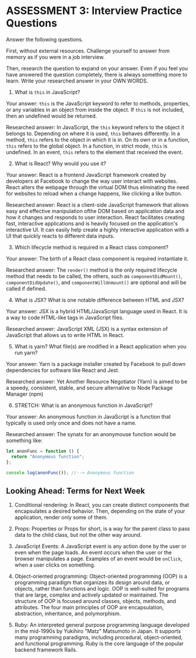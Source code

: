 # ASSESSMENT 3: Interview Practice Questions

Answer the following questions.

First, without external resources. Challenge yourself to answer from memory as if you were in a job interview.

Then, research the question to expand on your answer. Even if you feel you have answered the question completely, there is always something more to learn. Write your researched answer in your OWN WORDS.

1. What is `this` in JavaScript?

Your answer: `this` is the JavaScript keyword to refer to methods, properties, or any variables in an object from inside the object. If `this` is not included, then an undefined would be returned.

Researched answer: In JavaScript, the `this` keyword refers to the object it belongs to. Depending on where it is used, `this` behaves differently. In a method, `this` refers to the object in which it is in. On its own or in a function, `this` refers to the global object. In a function, in strict mode, `this` is undefined. In an event, `this` refers to the element that received the event.

2. What is React? Why would you use it?

Your answer: React is a frontend JavaScript framework created by developers at Facebook to change the way user interact with websites. React alters the webpage through the virtual DOM thus eliminating the need for websites to reload when a change happens, like clicking a like button.

Researched answer: React is a client-side JavaScript framework that allows easy and effective manipulation ofthe DOM based on application data and how it changes and responds to user interaction. React facilitates creating fast, interactive applications and is heavily focused on the application's interactive UI. It can easily help create a highly interactive application with a UI that quickly reacts to different data inputs.

3. Which lifecycle method is required in a React class component?

Your answer: The birth of a React class component is required instantiate it. <!-- yeah i had no idea on this one 😅 -->

Researched answer: The `render()` method is the only required lifecycle method that needs to be called, the others, such as `componentDidMount()`, `componentDidUpdate()`, and `componentWillUnmount()` are optional and will be called if defined.

4. What is JSX? What is one notable difference between HTML and JSX?

Your answer: JSX is a hybrid HTML/JavaScript language used in React. It is a way to code HTML-like tags in JavaScript files.

Researched answer: JavaScript XML (JSX) is a syntax extension of JavaScript that allows us to write HTML in React.

5. What is yarn? What file(s) are modified in a React application when you run yarn?

Your answer: Yarn is a package installer created by Facebook to pull down dependencies for software like React and Jest.

Researched answer: Yet Another Resource Negotiator (Yarn) is aimed to be a speedy, consistent, stable, and secure alternative to Node Package Manager (npm)

6. STRETCH: What is an anonymous function in JavaScript?

Your answer: An anonymous function in JavaScript is a function that typically is used only once and does not have a name.

Researched answer: The synatx for an anonymouse function would be something like:

```javascript
let anonFunc = function () {
  return "Anonymous function";
};

console.log(anonFunc()); //--> Anonymous function
```

## Looking Ahead: Terms for Next Week

1. Conditional rendering: In React, you can create distinct components that encapsulates a desired behavior. Then, depending on the state of your application, render only some of them.

2. Props: Properties or Props for short, is a way for the parent class to pass data to the child class, but not the other way around.

3. JavaScript Events: A JavaScript event is any action done by the user or even when the page loads. An event occurs when the user or the browser manipulates a page. Examples of an event would be `onClick`, when a user clicks on something.

4. Object-oriented programming: Object-oriented programming (OOP) is a programming paradigm that organizes its design around data, or objects, rather than functions and logic. OOP is well-suited for programs that are large, complex and actively updated or maintained. The structure of OOP is focused around classes, objects, methods, and attributes. The four main principles of OOP are encapsulation, abstraction, inheritance, and polymorphism.

5. Ruby: An interpreted general purpose programming language developed in the mid-1990s by Yukihiro "Matz" Matsumoto in Japan. It supports many programming paradigms, including procedural, object-oriented, and functional programming. Ruby is the core language of the popular backend framework Rails.

